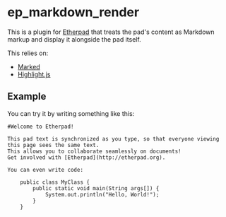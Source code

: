 # ep_markdown_render

This is a plugin for [Etherpad](http://etherpad.org/) that treats the pad's content as Markdown markup and display it alongside the pad itself.

This relies on:

 * [Marked](https://github.com/chjj/marked)
 * [Highlight.js](http://softwaremaniacs.org/soft/highlight/en/)



## Example

You can try it by writing something like this:

    #Welcome to Etherpad!
    
    This pad text is synchronized as you type, so that everyone viewing this page sees the same text.
    This allows you to collaborate seamlessly on documents!
    Get involved with [Etherpad](http://etherpad.org).
    
    You can even write code:
    
        public class MyClass {
            public static void main(String args[]) {
                System.out.println("Hello, World!");
            }
        }
